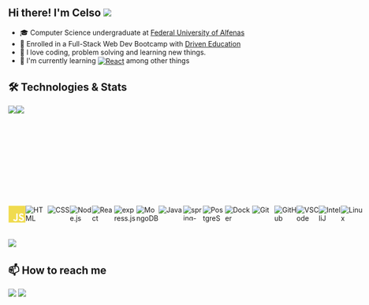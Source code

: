 
## Hi there! I'm Celso  <img src="https://raw.githubusercontent.com/MartinHeinz/MartinHeinz/master/wave.gif" width="30px">

- 🎓 Computer Science undergraduate at <a href="https://www.unifal-mg.edu.br/portal/">Federal University of Alfenas</a>
- 🚀 Enrolled in a Full-Stack Web Dev Bootcamp with <a href="https://www.driven.com.br">Driven Education</a>  
- 🦕 I love coding, problem solving and learning new things.
- 🌱 I'm currently learning [<img src="https://www.vectorlogo.zone/logos/reactjs/reactjs-ar21.svg" height="40em" align="center" alt="React" title="React"/>]() among other things

## 🛠️ Technologies & Stats

<div style="display: flex">   
  <img src="https://github-readme-stats.vercel.app/api/top-langs/?username=celso-patiri&layout=compact&exclude_repo=github-readme-stats,anuraghazra.github.io&theme=radical&custom_title=Most used languages&include_all_commits=true&count_private=true" height="180em"/>
 <img src="https://github-readme-stats.vercel.app/api?username=celso-patiri&theme=radical&custom_title=Celso's GitHub Stats&include_all_commits=true&count_private=true" height="180rem"/>
  
</div>

###

<div style="display: flex">
 <img align="center" title="JavaScript" alt="JavaScript" height="35" width="45" src="https://raw.githubusercontent.com/devicons/devicon/master/icons/javascript/javascript-plain.svg"/>
  <img align="center" title="HTML" alt="HTML" height="35" width="45" src="https://cdn.jsdelivr.net/gh/devicons/devicon/icons/html5/html5-original.svg"/>
  <img align="center" title="CSS" alt="CSS" height="35" width="45" src="https://cdn.jsdelivr.net/gh/devicons/devicon/icons/css3/css3-original.svg" />
  <img align="center" title="Node.js" alt="Node.js" height="35" width="45" src="https://cdn.jsdelivr.net/gh/devicons/devicon/icons/nodejs/nodejs-original.svg" />
  <img align="center" title="React" alt="React" height="35" width="45" src="https://cdn.jsdelivr.net/gh/devicons/devicon/icons/react/react-original.svg" />
  <img align="center" title="express.js" alt="express.js" height="35" width="45" src="https://cdn.jsdelivr.net/gh/devicons/devicon/icons/express/express-original.svg" />
  <img align="center" title="MongoDB" alt="MongoDB" height="35" width="45" src="https://cdn.jsdelivr.net/gh/devicons/devicon/icons/mongodb/mongodb-original.svg" />
  <img align="center" title="Java" alt="Java" height="40" width="50"  src="https://cdn.jsdelivr.net/gh/devicons/devicon/icons/java/java-original.svg" />
  <img align="center" title="spring-boot" alt="spring-boot" height="30" width="40" src="https://cdn.jsdelivr.net/gh/devicons/devicon/icons/spring/spring-original.svg" />
  <img align="center" title="PostgreSQL" alt="PostgreSQL" height="35" width="45" src="https://cdn.jsdelivr.net/gh/devicons/devicon/icons/postgresql/postgresql-original.svg" />
  <img align="center" title="Docker" alt="Docker" height="45" width="55" src="https://cdn.jsdelivr.net/gh/devicons/devicon/icons/docker/docker-original.svg" />
  <img align="center" title="Git" alt="Git" height="35" width="45" src="https://cdn.jsdelivr.net/gh/devicons/devicon/icons/git/git-original.svg" />
  <img align="center" title="GitHub" alt="GitHub" height="35" width="45" src="https://cdn.jsdelivr.net/gh/devicons/devicon/icons/github/github-original.svg" />
  <img align="center" title="VSCode" alt="VSCode" height="35" width="45" src="https://cdn.jsdelivr.net/gh/devicons/devicon/icons/vscode/vscode-original.svg" />
  <img align="center" title="IntelliJ" alt="IntelliJ" height="35" width="45" src="https://upload.wikimedia.org/wikipedia/commons/9/9c/IntelliJ_IDEA_Icon.svg" />
  <img align="center" title="Linux" alt="Linux" height="35" width="45"src="https://cdn.jsdelivr.net/gh/devicons/devicon/icons/linux/linux-original.svg" />

  
</div>

###

<!--START_SECTION:waka-->

<!--END_SECTION:waka-->
<div>
 <img src="https://github-readme-stats.vercel.app/api/wakatime?username=celsopatiri&layout=compact&langs_count=6"/>
</div>

###

## 📫 How to reach me
<a href="https://www.linkedin.com/in/celso-patiri-916051223" target="_blank"><img src="https://img.shields.io/badge/-LinkedIn-%230077B5?style=for-the-badge&logo=linkedin&logoColor=white"></a>
<a href = "mailto:celsobenedetti2@gmail.com"><img src="https://img.shields.io/badge/-Gmail-%23333?style=for-the-badge&logo=gmail&logoColor=white" target="_blank"></a>

